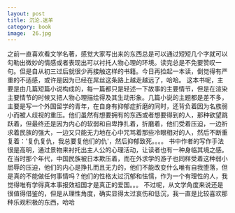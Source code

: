 ```yaml
---
layout: post
title: 沉沦.迷羊
category: book
image:  26.jpg
---
```

之前一直喜欢看文学名著，感觉大家写出来的东西总是可以通过短短几个字就可以勾勒出微妙的情感或者表现出可以衬托人物心理的环境。读完总是不免要赞叹一句。但是自从初三过后就很少再接触这样的书籍。今日再捡起一本读，倒觉得有严重的不适感，或许是因为已经在屌丝这条路上越走越远了，哈哈。
这本书呢，主要是由几篇短篇小说构成的，每一篇都只是轻述一下故事的主要情节，但是在渲染主要情节的时候又把人物心理描绘得及其生动形象。几篇小说的主题都是差不多，主要是写一个外国留学的青年，在自身有抑郁症折磨的同时，还背负着因为名族弱小而被人歧视的重压。他们虽然有想要拥有的东西或者想要得到的人，那种欲望跳跃着，但最终还是因为内心的软弱和自卑挣扎着，折磨着，他们受着压迫，一边祈求着民族的强大，一边又只能无力地在心中咒骂着那些冷眼相对的人，然后不断重复着：'复仇复仇，我总要复他们的仇'，然后抑郁致死。。。。
书中作者的写作手法很是高明，通过景物来衬托出主人公的心理活动，让读者也有一种身临其境之感。在当时那个年代，中国民族被日本欺压着，而在外求学的游子也同样受着这种弱小屈辱的压迫，他们的内心是挣扎而且无力的，他们不能改变什么唯有自我堕落，但是真的不能做任何事情吗？他们的性格太过沉郁和怯懦，作为一个有理性的人，我觉得唯有学得真本事报效祖国才是真正的爱国。。。
不过呢，从文学角度来说还是很值得借鉴的，但是从理性角度，确实显得太过哀伤和低沉，我一直是比较喜欢那种乐观积极的东西，哈哈